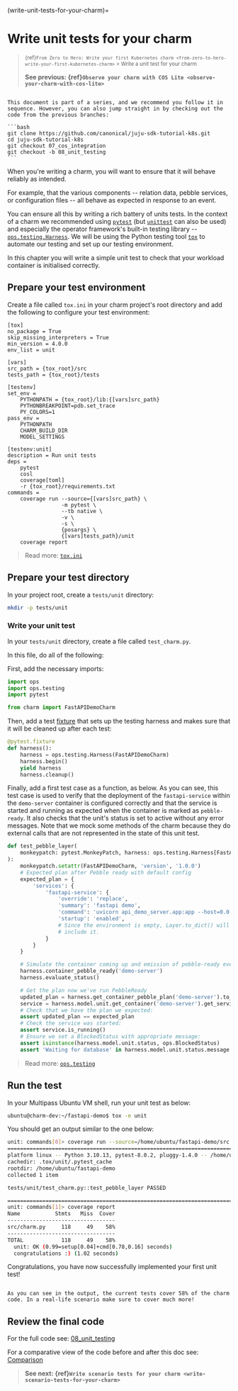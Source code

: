 (write-unit-tests-for-your-charm)=
# Write unit tests for your charm

> <small> {ref}`From Zero to Hero: Write your first Kubernetes charm <from-zero-to-hero-write-your-first-kubernetes-charm>` > Write a unit test for your charm</small>
> 
> **See previous: {ref}`Observe your charm with COS Lite <observe-your-charm-with-cos-lite>`**

````{important}

This document is part of a series, and we recommend you follow it in sequence. However, you can also jump straight in by checking out the code from the previous branches:

```bash
git clone https://github.com/canonical/juju-sdk-tutorial-k8s.git
cd juju-sdk-tutorial-k8s
git checkout 07_cos_integration
git checkout -b 08_unit_testing
```

````

When you're writing a charm, you will want to ensure that it will behave reliably as intended.

For example, that the various components -- relation data, pebble services, or configuration files -- all behave as expected in response to an event.

You can ensure all this by writing a rich battery of units tests. In the context of a charm we recommended using [`pytest`](https://pytest.org/) (but [`unittest`](https://docs.python.org/3/library/unittest.html) can also be used) and especially the operator framework's built-in testing library --  [`ops.testing.Harness`](https://ops.readthedocs.io/en/latest/harness.html#module-ops.testing). We will be using the Python testing tool [`tox`](https://tox.wiki/en/4.14.2/index.html) to automate our testing and set up our testing environment.

In this chapter you will write a simple unit test to check that your workload container is initialised correctly.


## Prepare your test environment

Create a file called `tox.ini` in your charm project's root directory and add the following to configure your test environment:

```
[tox]
no_package = True
skip_missing_interpreters = True
min_version = 4.0.0
env_list = unit

[vars]
src_path = {tox_root}/src
tests_path = {tox_root}/tests

[testenv]
set_env =
    PYTHONPATH = {tox_root}/lib:{[vars]src_path}
    PYTHONBREAKPOINT=pdb.set_trace
    PY_COLORS=1
pass_env =
    PYTHONPATH
    CHARM_BUILD_DIR
    MODEL_SETTINGS

[testenv:unit]
description = Run unit tests
deps =
    pytest
    cosl
    coverage[toml]
    -r {tox_root}/requirements.txt
commands =
    coverage run --source={[vars]src_path} \
                 -m pytest \
                 --tb native \
                 -v \
                 -s \
                 {posargs} \
                 {[vars]tests_path}/unit
    coverage report
```
> Read more: [`tox.ini`](https://tox.wiki/en/latest/config.html#tox-ini)


## Prepare your test directory

In your project root, create a `tests/unit` directory:

```bash
mkdir -p tests/unit
```

### Write your unit test

In your `tests/unit` directory, create a file called `test_charm.py`.

In this file, do all of the following:

First, add the necessary imports:

```python
import ops
import ops.testing
import pytest

from charm import FastAPIDemoCharm
```

Then, add a test [fixture](https://docs.pytest.org/en/7.1.x/how-to/fixtures.html) that sets up the testing harness and makes sure that it will be cleaned up after each test:

```python
@pytest.fixture
def harness():
    harness = ops.testing.Harness(FastAPIDemoCharm)
    harness.begin()
    yield harness
    harness.cleanup()

```

Finally, add a first test case as a function, as below. As you can see, this test case is used to verify that the deployment of the `fastapi-service` within the `demo-server` container is configured correctly and that the service is started and running as expected when the container is marked as `pebble-ready`. It also checks that the unit's status is set to active without any error messages. Note that we mock some methods of the charm because they do external calls that are not represented in the state of this unit test.

```python
def test_pebble_layer(
    monkeypatch: pytest.MonkeyPatch, harness: ops.testing.Harness[FastAPIDemoCharm]
):
    monkeypatch.setattr(FastAPIDemoCharm, 'version', '1.0.0')
    # Expected plan after Pebble ready with default config
    expected_plan = {
        'services': {
            'fastapi-service': {
                'override': 'replace',
                'summary': 'fastapi demo',
                'command': 'uvicorn api_demo_server.app:app --host=0.0.0.0 --port=8000',
                'startup': 'enabled',
                # Since the environment is empty, Layer.to_dict() will not
                # include it.
            }
        }
    }

    # Simulate the container coming up and emission of pebble-ready event
    harness.container_pebble_ready('demo-server')
    harness.evaluate_status()

    # Get the plan now we've run PebbleReady
    updated_plan = harness.get_container_pebble_plan('demo-server').to_dict()
    service = harness.model.unit.get_container('demo-server').get_service('fastapi-service')
    # Check that we have the plan we expected:
    assert updated_plan == expected_plan
    # Check the service was started:
    assert service.is_running()
    # Ensure we set a BlockedStatus with appropriate message:
    assert isinstance(harness.model.unit.status, ops.BlockedStatus)
    assert 'Waiting for database' in harness.model.unit.status.message
```


> Read more: [`ops.testing`](https://ops.readthedocs.io/en/latest/harness.html#module-ops.testing)

## Run the test

In your Multipass Ubuntu VM shell, run your unit test as below:

```bash
ubuntu@charm-dev:~/fastapi-demo$ tox -e unit
```

You should get an output similar to the one below:

```bash
unit: commands[0]> coverage run --source=/home/ubuntu/fastapi-demo/src -m pytest --tb native -v -s /home/ubuntu/fastapi-demo/tests/unit
=============================================================================================================================================================================== test session starts ===============================================================================================================================================================================
platform linux -- Python 3.10.13, pytest-8.0.2, pluggy-1.4.0 -- /home/ubuntu/fastapi-demo/.tox/unit/bin/python
cachedir: .tox/unit/.pytest_cache
rootdir: /home/ubuntu/fastapi-demo
collected 1 item                                                                                                                                                                                                                                                                                                                                                                  

tests/unit/test_charm.py::test_pebble_layer PASSED

================================================================================================================================================================================ 1 passed in 0.30s ================================================================================================================================================================================
unit: commands[1]> coverage report
Name           Stmts   Miss  Cover
----------------------------------
src/charm.py     118     49    58%
----------------------------------
TOTAL            118     49    58%
  unit: OK (0.99=setup[0.04]+cmd[0.78,0.16] seconds)
  congratulations :) (1.02 seconds)
```

Congratulations, you have now successfully implemented your first unit test!

```{caution}

As you can see in the output, the current tests cover 58% of the charm code. In a real-life scenario make sure to cover much more!

```

## Review the final code

For the full code see: [08_unit_testing](https://github.com/canonical/juju-sdk-tutorial-k8s/tree/08_unit_testing)

For a comparative view of the code before and after this doc see: [Comparison](https://github.com/canonical/juju-sdk-tutorial-k8s/compare/07_cos_integration...08_unit_testing)

> **See next: {ref}`Write scenario tests for your charm <write-scenario-tests-for-your-charm>`**




